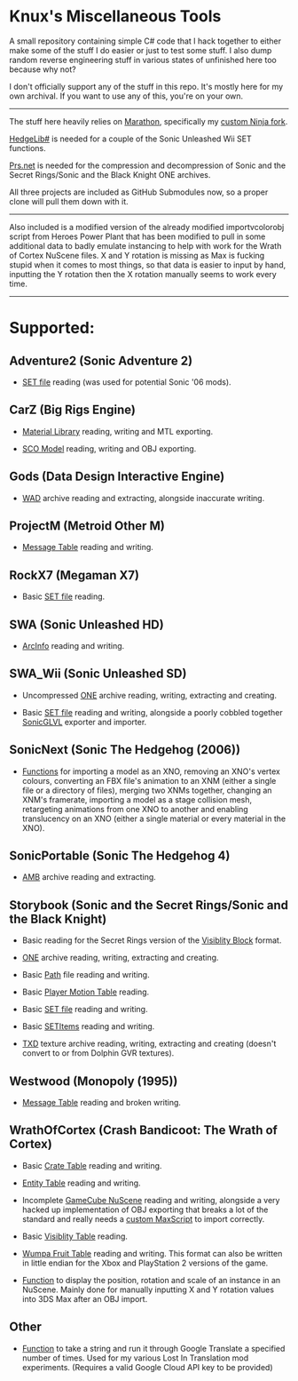 # Knux's Miscellaneous Tools
A small repository containing simple C# code that I hack together to either make some of the stuff I do easier or just to test some stuff. I also dump random reverse engineering stuff in various states of unfinished here too because why not?

I don't officially support any of the stuff in this repo. It's mostly here for my own archival. If you want to use any of this, you're on your own.

___

The stuff here heavily relies on [Marathon](https://github.com/Big-Endian-32/Marathon), specifically my [custom Ninja fork](https://github.com/Knuxfan24/Marathon/tree/ninja).

[HedgeLib#](https://github.com/Radfordhound/HedgeLib/tree/master) is needed for a couple of the Sonic Unleashed Wii SET functions.

[Prs.net](https://github.com/FraGag/prs.net) is needed for the compression and decompression of Sonic and the Secret Rings/Sonic and the Black Knight ONE archives.

All three projects are included as GitHub Submodules now, so a proper clone will pull them down with it.

___

Also included is a modified version of the already modified importvcolorobj script from Heroes Power Plant that has been modified to pull in some additional data to badly emulate instancing to help with work for the Wrath of Cortex NuScene files. X and Y rotation is missing as Max is fucking stupid when it comes to most things, so that data is easier to input by hand, inputting the Y rotation then the X rotation manually seems to work every time.

___

# Supported:

## Adventure2 (Sonic Adventure 2)

- [SET file](https://github.com/Knuxfan24/Knuxs-Misc-Tools/blob/main/Knux's%20Misc%20Tools/Adventure2/SET.cs) reading (was used for potential Sonic '06 mods).

## CarZ (Big Rigs Engine)

- [Material Library](https://github.com/Knuxfan24/Knuxs-Misc-Tools/blob/main/Knux's%20Misc%20Tools/CarZ/MaterialLibrary.cs) reading, writing and MTL exporting.

- [SCO Model](https://github.com/Knuxfan24/Knuxs-Misc-Tools/blob/main/Knux's%20Misc%20Tools/CarZ/SCO.cs) reading, writing and OBJ exporting.

## Gods (Data Design Interactive Engine)

- [WAD](https://github.com/Knuxfan24/Knuxs-Misc-Tools/blob/main/Knux's%20Misc%20Tools/Gods/WAD.cs) archive reading and extracting, alongside inaccurate writing.

## ProjectM (Metroid Other M)

- [Message Table](https://github.com/Knuxfan24/Knuxs-Misc-Tools/blob/main/Knux's%20Misc%20Tools/ProjectM/MessageTable.cs) reading and writing.

## RockX7 (Megaman X7)

- Basic [SET file](https://github.com/Knuxfan24/Knuxs-Misc-Tools/blob/main/Knux's%20Misc%20Tools/RockX7/SET.cs) reading.

## SWA (Sonic Unleashed HD)

- [ArcInfo](https://github.com/Knuxfan24/Knuxs-Misc-Tools/blob/main/Knux's%20Misc%20Tools/SWA/ArcInfo.cs) reading and writing.

## SWA_Wii (Sonic Unleashed SD)

- Uncompressed [ONE](https://github.com/Knuxfan24/Knuxs-Misc-Tools/blob/main/Knux's%20Misc%20Tools/SWA_Wii/ONE.cs) archive reading, writing, extracting and creating.

- Basic [SET file](https://github.com/Knuxfan24/Knuxs-Misc-Tools/blob/main/Knux's%20Misc%20Tools/SWA_Wii/SET.cs) reading and writing, alongside a poorly cobbled together [SonicGLVL](https://github.com/DarioSamo/libgens-sonicglvl) exporter and importer.

## SonicNext (Sonic The Hedgehog (2006))

- [Functions](https://github.com/Knuxfan24/Knuxs-Misc-Tools/blob/main/Knux's%20Misc%20Tools/SonicNext/Functions.cs) for importing a model as an XNO, removing an XNO's vertex colours, converting an FBX file's animation to an XNM (either a single file or a directory of files), merging two XNMs together, changing an XNM's framerate, importing a model as a stage collision mesh, retargeting animations from one XNO to another and enabling translucency on an XNO (either a single material or every material in the XNO). 

## SonicPortable (Sonic The Hedgehog 4)

- [AMB](https://github.com/Knuxfan24/Knuxs-Misc-Tools/blob/main/Knux's%20Misc%20Tools/SonicPortable/AMB.cs) archive reading and extracting.

## Storybook (Sonic and the Secret Rings/Sonic and the Black Knight)

- Basic reading for the Secret Rings version of the [Visiblity Block](https://github.com/Knuxfan24/Knuxs-Misc-Tools/blob/main/Knux's%20Misc%20Tools/Storybook/VisibilityTable.cs) format.

- [ONE](https://github.com/Knuxfan24/Knuxs-Misc-Tools/blob/main/Knux's%20Misc%20Tools/Storybook/ONE.cs) archive reading, writing, extracting and creating.

- Basic [Path](https://github.com/Knuxfan24/Knuxs-Misc-Tools/blob/main/Knux's%20Misc%20Tools/Storybook/PathSpline.cs) file reading and writing.

- Basic [Player Motion Table](https://github.com/Knuxfan24/Knuxs-Misc-Tools/blob/main/Knux's%20Misc%20Tools/Storybook/PlayerMotion.cs) reading.

-  Basic [SET file](https://github.com/Knuxfan24/Knuxs-Misc-Tools/blob/main/Knux's%20Misc%20Tools/Storybook/SET.cs) reading and writing.

- Basic [SETItems](https://github.com/Knuxfan24/Knuxs-Misc-Tools/blob/main/Knux's%20Misc%20Tools/Storybook/SETItems.cs) reading and writing.

- [TXD](https://github.com/Knuxfan24/Knuxs-Misc-Tools/blob/main/Knux's%20Misc%20Tools/Storybook/TXD.cs) texture archive reading, writing, extracting and creating (doesn't convert to or from Dolphin GVR textures).

## Westwood (Monopoly (1995))

- [Message Table](https://github.com/Knuxfan24/Knuxs-Misc-Tools/blob/main/Knux's%20Misc%20Tools/Westwood/Text.cs) reading and broken writing.

## WrathOfCortex (Crash Bandicoot: The Wrath of Cortex)

- Basic [Crate Table](https://github.com/Knuxfan24/Knuxs-Misc-Tools/blob/main/Knux's%20Misc%20Tools/WrathOfCortex/CrateTable.cs) reading and writing.

- [Entity Table](https://github.com/Knuxfan24/Knuxs-Misc-Tools/blob/main/Knux's%20Misc%20Tools/WrathOfCortex/EntityTable.cs) reading and writing.

- Incomplete [GameCube NuScene](https://github.com/Knuxfan24/Knuxs-Misc-Tools/blob/main/Knux's%20Misc%20Tools/WrathOfCortex/NuScene.cs) reading and writing, alongside a very hacked up implementation of OBJ exporting that breaks a lot of the standard and really needs a [custom MaxScript](https://github.com/Knuxfan24/Knuxs-Misc-Tools/blob/main/Binaries/importvcolorobj_v1.3.7_woc.ms) to import correctly.

- Basic [Visiblity Table](https://github.com/Knuxfan24/Knuxs-Misc-Tools/blob/main/Knux's%20Misc%20Tools/WrathOfCortex/VisibilityTable.cs) reading.

- [Wumpa Fruit Table](https://github.com/Knuxfan24/Knuxs-Misc-Tools/blob/main/Knux's%20Misc%20Tools/WrathOfCortex/WumpaTable.cs) reading and writing. This format can also be written in little endian for the Xbox and PlayStation 2 versions of the game.

- [Function](https://github.com/Knuxfan24/Knuxs-Misc-Tools/blob/main/Knux's%20Misc%20Tools/WrathOfCortex/Functions.cs) to display the position, rotation and scale of an instance in an NuScene. Mainly done for manually inputting X and Y rotation values into 3DS Max after an OBJ import.

## Other

- [Function](https://github.com/Knuxfan24/Knuxs-Misc-Tools/blob/c318ab10e5b2ecc8654584656b86fabdaaa69e5b/Knux's%20Misc%20Tools/Helpers.cs#L92) to take a string and run it through Google Translate a specified number of times. Used for my various Lost In Translation mod experiments. (Requires a valid Google Cloud API key to be provided)
